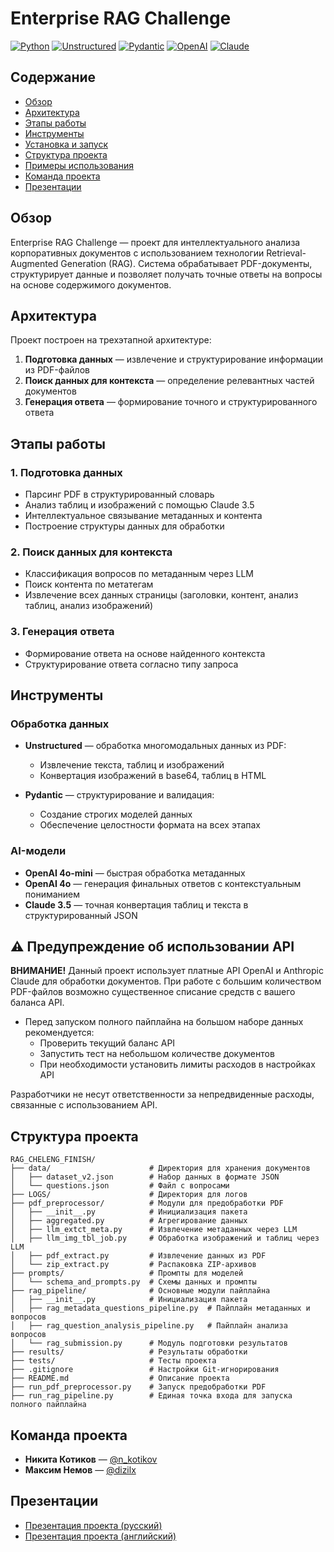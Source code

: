 # Enterprise RAG Challenge

[![Python](https://img.shields.io/badge/Python-3.9%2B-blue)](https://www.python.org/)
[![Unstructured](https://img.shields.io/badge/Unstructured-0.10.0-orange)](https://unstructured.io/)
[![Pydantic](https://img.shields.io/badge/Pydantic-2.4-green)](https://docs.pydantic.dev/)
[![OpenAI](https://img.shields.io/badge/OpenAI-API-lightgrey)](https://platform.openai.com/)
[![Claude](https://img.shields.io/badge/Claude-3.5-purple)](https://www.anthropic.com/claude)

## Содержание

- [Обзор](#обзор)
- [Архитектура](#архитектура)
- [Этапы работы](#этапы-работы)
- [Инструменты](#инструменты)
- [Установка и запуск](#установка-и-запуск)
- [Структура проекта](#структура-проекта)
- [Примеры использования](#примеры-использования)
- [Команда проекта](#команда-проекта)
- [Презентации](#презентации)

## Обзор

Enterprise RAG Challenge — проект для интеллектуального анализа корпоративных документов с использованием технологии Retrieval-Augmented Generation (RAG). Система обрабатывает PDF-документы, структурирует данные и позволяет получать точные ответы на вопросы на основе содержимого документов.

## Архитектура

Проект построен на трехэтапной архитектуре:

1. **Подготовка данных** — извлечение и структурирование информации из PDF-файлов
2. **Поиск данных для контекста** — определение релевантных частей документов
3. **Генерация ответа** — формирование точного и структурированного ответа

## Этапы работы

### 1. Подготовка данных

- Парсинг PDF в структурированный словарь
- Анализ таблиц и изображений с помощью Claude 3.5
- Интеллектуальное связывание метаданных и контента
- Построение структуры данных для обработки

### 2. Поиск данных для контекста

- Классификация вопросов по метаданным через LLM
- Поиск контента по метатегам
- Извлечение всех данных страницы (заголовки, контент, анализ таблиц, анализ изображений)

### 3. Генерация ответа

- Формирование ответа на основе найденного контекста
- Структурирование ответа согласно типу запроса

## Инструменты

### Обработка данных

- **Unstructured** — обработка многомодальных данных из PDF:
  - Извлечение текста, таблиц и изображений
  - Конвертация изображений в base64, таблиц в HTML

- **Pydantic** — структурирование и валидация:
  - Создание строгих моделей данных
  - Обеспечение целостности формата на всех этапах

### AI-модели

- **OpenAI 4o-mini** — быстрая обработка метаданных
- **OpenAI 4o** — генерация финальных ответов с контекстуальным пониманием
- **Claude 3.5** — точная конвертация таблиц и текста в структурированный JSON

## ⚠️ Предупреждение об использовании API

**ВНИМАНИЕ!** Данный проект использует платные API OpenAI и Anthropic Claude для обработки документов. При работе с большим количеством PDF-файлов возможно существенное списание средств с вашего баланса API. 

- Перед запуском полного пайплайна на большом наборе данных рекомендуется:
  - Проверить текущий баланс API
  - Запустить тест на небольшом количестве документов
  - При необходимости установить лимиты расходов в настройках API

Разработчики не несут ответственности за непредвиденные расходы, связанные с использованием API.

## Структура проекта

```
RAG_CHELENG_FINISH/
├── data/                      # Директория для хранения документов
│   ├── dataset_v2.json        # Набор данных в формате JSON
│   └── questions.json         # Файл с вопросами
├── LOGS/                      # Директория для логов
├── pdf_preprocessor/          # Модули для предобработки PDF
│   ├── __init__.py            # Инициализация пакета
│   ├── aggregated.py          # Агрегирование данных
│   ├── llm_extct_meta.py      # Извлечение метаданных через LLM
│   ├── llm_img_tbl_job.py     # Обработка изображений и таблиц через LLM
│   ├── pdf_extract.py         # Извлечение данных из PDF
│   └── zip_extract.py         # Распаковка ZIP-архивов
├── prompts/                   # Промпты для моделей
│   └── schema_and_prompts.py  # Схемы данных и промпты
├── rag_pipeline/              # Основные модули пайплайна
│   ├── __init__.py            # Инициализация пакета
│   ├── rag_metadata_questions_pipeline.py  # Пайплайн метаданных и вопросов
│   ├── rag_question_analysis_pipeline.py   # Пайплайн анализа вопросов
│   └── rag_submission.py      # Модуль подготовки результатов
├── results/                   # Результаты обработки
├── tests/                     # Тесты проекта
├── .gitignore                 # Настройки Git-игнорирования
├── README.md                  # Описание проекта
├── run_pdf_preprocessor.py    # Запуск предобработки PDF
├── run_rag_pipeline.py        # Единая точка входа для запуска полного пайплайна
```

## Команда проекта

- **Никита Котиков** — [@n_kotikov](https://t.me/n_kotikov)
- **Максим Немов** — [@dizilx](https://t.me/dizilx)

## Презентации

- [Презентация проекта (русский)](https://drive.google.com/file/d/1v3J_oR3-kkdam6KpjsMaMhVcJaBg-jmN/view?usp=drive_link)
- [Презентация проекта (английский)](https://drive.google.com/file/d/1H7YXAltIrcj-5Zfa9aDVIT5DxjrKGOOx/view?usp=drive_link)
